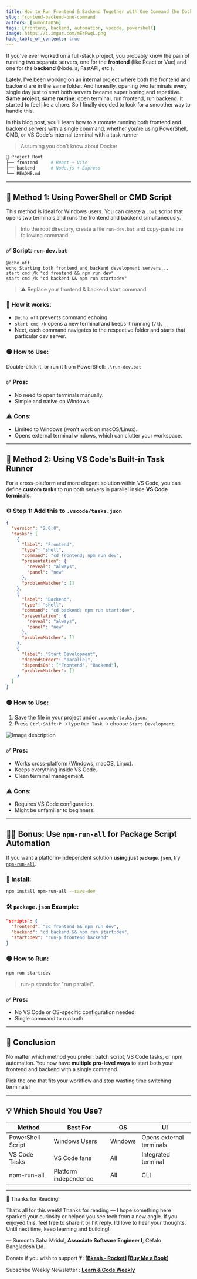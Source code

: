 ```yaml
---
title: How to Run Frontend & Backend Together with One Command (No Docker Needed)
slug: frontend-backend-one-command
authors: [sumonta056]
tags: [frontend, backend, automation, vscode, powershell]
image: https://i.imgur.com/mErPwqL.png
hide_table_of_contents: true
---
```


If you've ever worked on a full-stack project, you probably know the pain of running two separate servers, one for the **frontend** (like React or Vue) and one for the **backend** (Node.js, FastAPI, etc.).

<!-- truncate -->

Lately, I've been working on an internal project where both the frontend and backend are in the same folder. And honestly, opening two terminals every single day just to start both servers became super boring and repetitive. **Same project, same routine**: open terminal, run frontend, run backend. It started to feel like a chore. So I finally decided to look for a smoother way to handle this.

In this blog post, you'll learn how to automate running both frontend and backend servers with a single command, whether you're using PowerShell, CMD, or VS Code's internal terminal with a task runner

> Assuming you don't know about Docker

```bash
📁 Project Root
├── frontend     # React + Vite
├── backend      # Node.js + Express
└── README.md
```

---

## 🔧 Method 1: Using PowerShell or CMD Script

This method is ideal for Windows users. You can create a `.bat` script that opens two terminals and runs the frontend and backend simultaneously.

> Into the root directory, create a file `run-dev.bat` and copy-paste the following command

### ✅ Script: `run-dev.bat`

```
@echo off
echo Starting both frontend and backend development servers...
start cmd /k "cd frontend && npm run dev"
start cmd /k "cd backend && npm run start:dev"
```

> ⚠️ Replace your frontend & backend start command

### 📌 How it works:

- `@echo off` prevents command echoing.
- `start cmd /k` opens a new terminal and keeps it running (`/k`).
- Next, each command navigates to the respective folder and starts that particular dev server.

### 🟢 How to Use:

Double-click it, or run it from PowerShell: `.\run-dev.bat`

### ✅ Pros:

- No need to open terminals manually.
- Simple and native on Windows.

### ⚠️ Cons:

- Limited to Windows (won't work on macOS/Linux).
- Opens external terminal windows, which can clutter your workspace.

---

## 🧠 Method 2: Using VS Code's Built-in Task Runner

For a cross-platform and more elegant solution within VS Code, you can define **custom tasks** to run both servers in parallel inside **VS Code terminals**.

### ⚙️ Step 1: Add this to `.vscode/tasks.json`

```json
{
  "version": "2.0.0",
  "tasks": [
    {
      "label": "Frontend",
      "type": "shell",
      "command": "cd frontend; npm run dev",
      "presentation": {
        "reveal": "always",
        "panel": "new"
      },
      "problemMatcher": []
    },
    {
      "label": "Backend",
      "type": "shell",
      "command": "cd backend; npm run start:dev",
      "presentation": {
        "reveal": "always",
        "panel": "new"
      },
      "problemMatcher": []
    },
    {
      "label": "Start Development",
      "dependsOrder": "parallel",
      "dependsOn": ["Frontend", "Backend"],
      "problemMatcher": []
    }
  ]
}
```

### 🟢 How to Use:

1. Save the file in your project under `.vscode/tasks.json`.
2. Press `Ctrl+Shift+P` → type `Run Task` → choose `Start Development`.

![Image description](https://dev-to-uploads.s3.amazonaws.com/uploads/articles/ri9n1py8m32gnuhmyyfy.png)

### ✅ Pros:

- Works cross-platform (Windows, macOS, Linux).
- Keeps everything inside VS Code.
- Clean terminal management.

### ⚠️ Cons:

- Requires VS Code configuration.
- Might be unfamiliar to beginners.

---

## 🧑‍💻 Bonus: Use `npm-run-all` for Package Script Automation

If you want a platform-independent solution **using just `package.json`**, try [`npm-run-all`](https://www.npmjs.com/package/npm-run-all).

### 🔧 Install:

```bash
npm install npm-run-all --save-dev
```

### 🛠️ `package.json` Example:

```json
"scripts": {
  "frontend": "cd frontend && npm run dev",
  "backend": "cd backend && npm run start:dev",
  "start:dev": "run-p frontend backend"
}
```

### 🟢 How to Run:

```bash
npm run start:dev
```

> run-p stands for "run parallel".

### ✅ Pros:

- No VS Code or OS-specific configuration needed.
- Single command to run both.

---

## 🏁 Conclusion

No matter which method you prefer: batch script, VS Code tasks, or npm automation. You now have **multiple pro-level ways** to start both your frontend and backend with a single command.

Pick the one that fits your workflow and stop wasting time switching terminals!

---

## 💡 Which Should You Use?

| Method            | Best For              | OS      | UI                       |
| ----------------- | --------------------- | ------- | ------------------------ |
| PowerShell Script | Windows Users         | Windows | Opens external terminals |
| VS Code Tasks     | VS Code fans          | All     | Integrated terminal      |
| npm-run-all       | Platform independence | All     | CLI                      |

---

🧡 Thanks for Reading!

That’s all for this week! Thanks for reading — I hope something here sparked your curiosity or helped you see tech from a new angle. If you enjoyed this, feel free to share it or hit reply. I’d love to hear your thoughts. Until next time, keep learning and building!

— Sumonta Saha Mridul, **Associate Software Engineer I**, Cefalo Bangladesh Ltd.

Donate if you wish to support 💗: **[[Bkash - Rocket](https://forms.gle/osWQmMzD166o2LdS7)] [[Buy Me a Book](https://www.buymeacoffee.com/sumontasahi)]**

Subscribe Weekly Newsletter : **[Learn & Code Weekly](https://www.linkedin.com/newsletters/learn-code-weekly-7309186050084544512/)**
